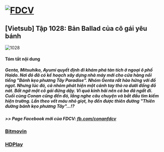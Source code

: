 # [![FDCV](https://user-images.githubusercontent.com/75318518/142803511-f5c20d56-47eb-4f2a-b63f-6b9b169c295b.png)](https://admin1509.github.io/fdcvteam.blogspot.com/)
## [Vietsub] Tập 1028: Bản Ballad của cô gái yêu bánh
![1028](https://user-images.githubusercontent.com/75318518/143770438-f312404c-8273-4139-aff9-726d188ddae5.jpg)

#### Tóm tắt nội dung
##### Genta, Mitsuhiko, Ayumi quyết định đi khám phá tàn tích ở ngoại ô phố Haido. Nơi đó đã có kế hoạch xây dựng nhà máy mới cho cửa hàng nổi tiếng "Bánh kẹo phương Tây Paradise". Nhóm Genta rất hào hứng với đồ ngọt. Nhưng lúc đó, cả nhóm phát hiện một cánh tay thò ra dưới đống đổ nát. Bất ngờ một cô gái đứng dậy. Vì quá kinh hãi nên cả ba đã ngất đi. Cuối cùng Conan cũng đến đó, lắng nghe câu chuyện và bắt đầu tìm kiếm hiện trường. Lần theo vết máu nhỏ giọt, họ đến được thiên đường "Thiên đường bánh kẹo phương Tây"...!?
##### >> Page Facebook mới của FDCV: [fb.com/conanfdcv](https://fb.com/conanfdcv)
### [Bitmovin](https://bitmovin.com/demos/stream-test?format=hls&manifest=https://raw.githubusercontent.com/admin1509/admin1509/main/video-5b.gapo.vn/videos/results/6edced45-f608-4206-bcd8-d2dd506f0298/720p/file.m3u8)
### [HDPlay](https://hdplay.se/?HLSP2P=https://raw.githubusercontent.com/admin1509/admin1509/main/video-5b.gapo.vn/videos/results/6edced45-f608-4206-bcd8-d2dd506f0298/720p/file.m3u8)
